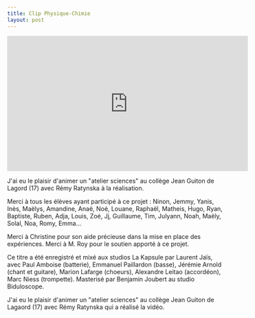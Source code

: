 ```yaml
---
title: Clip Physique-Chimie
layout: post
---
```

<iframe width="560" height="315" src="https://www.youtube.com/embed/-2ZH0Md3Pr0?si=AgiCyMrVco1u87zN" title="YouTube video player" frameborder="0" allow="accelerometer; autoplay; clipboard-write; encrypted-media; gyroscope; picture-in-picture; web-share" referrerpolicy="strict-origin-when-cross-origin" allowfullscreen></iframe> 



J'ai eu le plaisir d'animer un "atelier sciences" au collège Jean Guiton de Lagord (17) avec Rémy Ratynska à la réalisation. 



Merci à tous les élèves ayant participé à ce projet : Ninon, Jemmy, Yanis, Inès, Maëlys, Amandine, Anaë, Noé, Louane, Raphaël, Matheis, Hugo, Ryan, Baptiste, Ruben, Adja, Louis, Zoé, Jj, Guillaume, Tim, Julyann, Noah, Maëly, Solal, Noa, Romy, Emma...

Merci à Christine pour son aide précieuse dans la mise en place des expériences. Merci à M. Roy pour le soutien apporté à ce projet.

Ce titre a été enregistré et mixé aux studios La Kapsule par Laurent Jaïs, avec Paul Amboise (batterie), Emmanuel Paillardon (basse), Jérémie Arnold (chant et guitare), Marion Lafarge (choeurs), Alexandre Leitao (accordéon), Marc Niess (trompette). Masterisé par Benjamin Joubert au studio Biduloscope.





J'ai eu le plaisir d'animer un "atelier sciences" au collège Jean Guiton de Lagaord (17) avec Rémy Ratynska qui a réalisé la vidéo.
